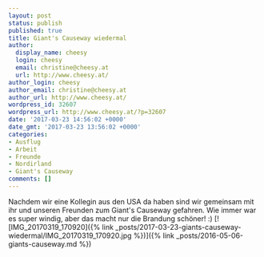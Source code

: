 ```yaml
---
layout: post
status: publish
published: true
title: Giant's Causeway wiedermal
author:
  display_name: cheesy
  login: cheesy
  email: christine@cheesy.at
  url: http://www.cheesy.at/
author_login: cheesy
author_email: christine@cheesy.at
author_url: http://www.cheesy.at/
wordpress_id: 32607
wordpress_url: http://www.cheesy.at/?p=32607
date: '2017-03-23 14:56:02 +0000'
date_gmt: '2017-03-23 13:56:02 +0000'
categories:
- Ausflug
- Arbeit
- Freunde
- Nordirland
- Giant's Causeway
comments: []
---
```

Nachdem wir eine Kollegin aus den USA da haben sind wir gemeinsam mit ihr und unseren Freunden zum Giant's Causeway gefahren. Wie immer war es super windig, aber das macht nur die Brandung schöner! :)
[![IMG_20170319_170920]({% link _posts/2017-03-23-giants-causeway-wiedermal/IMG_20170319_170920.jpg %})]({% link _posts/2016-05-06-giants-causeway.md %})
